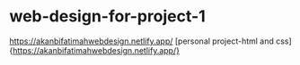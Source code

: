 # web-design-for-project-1
https://akanbifatimahwebdesign.netlify.app/
[personal project-html and css]{https://akanbifatimahwebdesign.netlify.app/}
